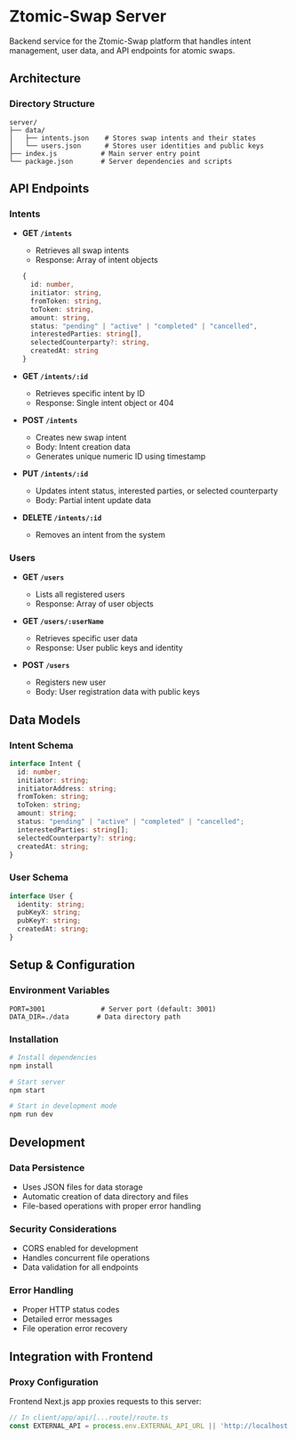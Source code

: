 # Ztomic-Swap Server

Backend service for the Ztomic-Swap platform that handles intent management, user data, and API endpoints for atomic swaps.

## Architecture

### Directory Structure
```
server/
├── data/
│   ├── intents.json    # Stores swap intents and their states
│   └── users.json      # Stores user identities and public keys
├── index.js           # Main server entry point
└── package.json       # Server dependencies and scripts
```

## API Endpoints

### Intents
- **GET `/intents`**
  - Retrieves all swap intents
  - Response: Array of intent objects
  ```typescript
  {
    id: number,
    initiator: string,
    fromToken: string,
    toToken: string,
    amount: string,
    status: "pending" | "active" | "completed" | "cancelled",
    interestedParties: string[],
    selectedCounterparty?: string,
    createdAt: string
  }
  ```

- **GET `/intents/:id`**
  - Retrieves specific intent by ID
  - Response: Single intent object or 404

- **POST `/intents`**
  - Creates new swap intent
  - Body: Intent creation data
  - Generates unique numeric ID using timestamp

- **PUT `/intents/:id`**
  - Updates intent status, interested parties, or selected counterparty
  - Body: Partial intent update data

- **DELETE `/intents/:id`**
  - Removes an intent from the system

### Users
- **GET `/users`**
  - Lists all registered users
  - Response: Array of user objects

- **GET `/users/:userName`**
  - Retrieves specific user data
  - Response: User public keys and identity

- **POST `/users`**
  - Registers new user
  - Body: User registration data with public keys

## Data Models

### Intent Schema
```typescript
interface Intent {
  id: number;
  initiator: string;
  initiatorAddress: string;
  fromToken: string;
  toToken: string;
  amount: string;
  status: "pending" | "active" | "completed" | "cancelled";
  interestedParties: string[];
  selectedCounterparty?: string;
  createdAt: string;
}
```

### User Schema
```typescript
interface User {
  identity: string;
  pubKeyX: string;
  pubKeyY: string;
  createdAt: string;
}
```

## Setup & Configuration

### Environment Variables
```env
PORT=3001              # Server port (default: 3001)
DATA_DIR=./data       # Data directory path
```

### Installation
```bash
# Install dependencies
npm install

# Start server
npm start

# Start in development mode
npm run dev
```

## Development

### Data Persistence
- Uses JSON files for data storage
- Automatic creation of data directory and files
- File-based operations with proper error handling

### Security Considerations
- CORS enabled for development
- Handles concurrent file operations
- Data validation for all endpoints

### Error Handling
- Proper HTTP status codes
- Detailed error messages
- File operation error recovery

## Integration with Frontend

### Proxy Configuration
Frontend Next.js app proxies requests to this server:
```typescript
// In client/app/api/[...route]/route.ts
const EXTERNAL_API = process.env.EXTERNAL_API_URL || 'http://localhost:3001'
```

